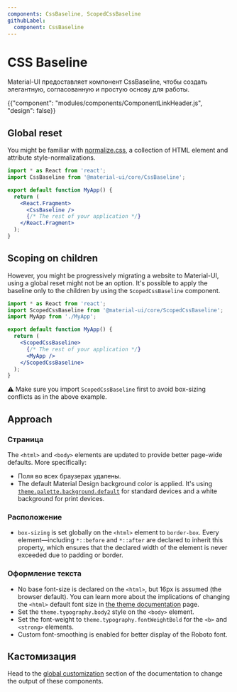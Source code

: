 ```yaml
---
components: CssBaseline, ScopedCssBaseline
githubLabel:
  component: CssBaseline
---
```


# CSS Baseline

<p class="description">Material-UI предоставляет компонент CssBaseline, чтобы создать элегантную, согласованную и простую основу для работы.</p>

{{"component": "modules/components/ComponentLinkHeader.js", "design": false}}

## Global reset

You might be familiar with [normalize.css](https://github.com/necolas/normalize.css), a collection of HTML element and attribute style-normalizations.

```jsx
import * as React from 'react';
import CssBaseline from '@material-ui/core/CssBaseline';

export default function MyApp() {
  return (
    <React.Fragment>
      <CssBaseline />
      {/* The rest of your application */}
    </React.Fragment>
  );
}
```

## Scoping on children

However, you might be progressively migrating a website to Material-UI, using a global reset might not be an option. It's possible to apply the baseline only to the children by using the `ScopedCssBaseline` component.

```jsx
import * as React from 'react';
import ScopedCssBaseline from '@material-ui/core/ScopedCssBaseline';
import MyApp from './MyApp';

export default function MyApp() {
  return (
    <ScopedCssBaseline>
      {/* The rest of your application */}
      <MyApp />
    </ScopedCssBaseline>
  );
}
```

⚠️ Make sure you import `ScopedCssBaseline` first to avoid box-sizing conflicts as in the above example.

## Approach

### Страница

The `<html>` and `<body>` elements are updated to provide better page-wide defaults. More specifically:

- Поля во всех браузерах удалены.
- The default Material Design background color is applied. It's using [`theme.palette.background.default`](/customization/default-theme/?expand-path=$.palette.background) for standard devices and a white background for print devices.

### Расположение

- `box-sizing` is set globally on the `<html>` element to `border-box`. Every element—including `*::before` and `*::after` are declared to inherit this property, which ensures that the declared width of the element is never exceeded due to padding or border.

### Оформление текста

- No base font-size is declared on the `<html>`, but 16px is assumed (the browser default). You can learn more about the implications of changing the `<html>` default font size in [the theme documentation](/customization/typography/#typography-html-font-size) page.
- Set the `theme.typography.body2` style on the `<body>` element.
- Set the font-weight to `theme.typography.fontWeightBold` for the `<b>` and `<strong>` elements.
- Custom font-smoothing is enabled for better display of the Roboto font.

## Кастомизация

Head to the [global customization](/customization/globals/#global-css) section of the documentation to change the output of these components.
